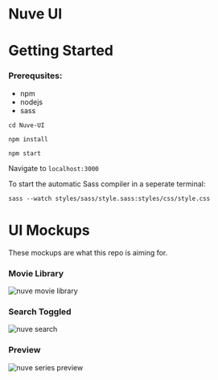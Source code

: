 # Nuve UI

# Getting Started

### Prerequsites:
- npm
- nodejs
- sass

`cd Nuve-UI`

`npm install`

`npm start`

Navigate to `localhost:3000`

To start the automatic Sass compiler in a seperate terminal:

`sass --watch styles/sass/style.sass:styles/css/style.css`


# UI Mockups
These mockups are what this repo is aiming for. 

### Movie Library
![nuve movie library](https://i.imgur.com/wnYEnCd.jpg)
### Search Toggled 
![nuve search](https://i.imgur.com/iqs8ay8.jpg)
### Preview
![nuve series preview](https://i.imgur.com/I4bHklY.jpg)
